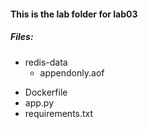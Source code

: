 #### This is the lab folder for lab03

##### Files:
+ redis-data
	- appendonly.aof
- Dockerfile
- app.py
- requirements.txt


